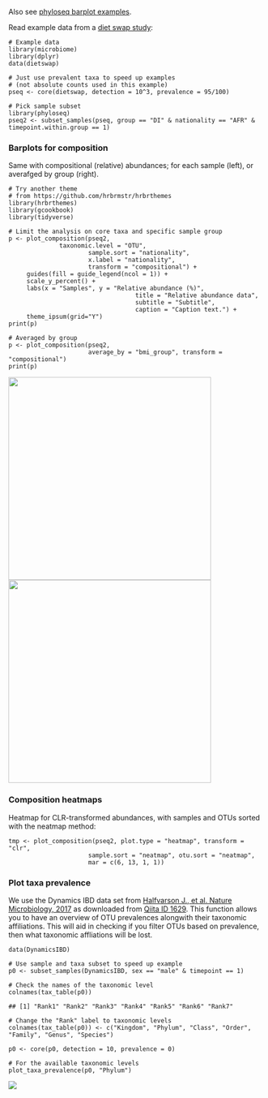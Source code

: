 <!--
  %\VignetteEngine{knitr::rmarkdown}
  %\VignetteIndexEntry{microbiome tutorial - composition}
  %\usepackage[utf8]{inputenc}
  %\VignetteEncoding{UTF-8}  
-->

Also see [phyloseq barplot
examples](http://joey711.github.io/phyloseq/plot_bar-examples.html).

Read example data from a [diet swap
study](http://dx.doi.org/10.1038/ncomms7342):

    # Example data
    library(microbiome)
    library(dplyr)
    data(dietswap)

    # Just use prevalent taxa to speed up examples
    # (not absolute counts used in this example)
    pseq <- core(dietswap, detection = 10^3, prevalence = 95/100)

    # Pick sample subset
    library(phyloseq)
    pseq2 <- subset_samples(pseq, group == "DI" & nationality == "AFR" & timepoint.within.group == 1)

### Barplots for composition

Same with compositional (relative) abundances; for each sample (left),
or averafged by group (right).

    # Try another theme
    # from https://github.com/hrbrmstr/hrbrthemes
    library(hrbrthemes)
    library(gcookbook)
    library(tidyverse)

    # Limit the analysis on core taxa and specific sample group
    p <- plot_composition(pseq2,
                  taxonomic.level = "OTU",
                          sample.sort = "nationality",
                          x.label = "nationality",
                          transform = "compositional") +
         guides(fill = guide_legend(ncol = 1)) +
         scale_y_percent() +
         labs(x = "Samples", y = "Relative abundance (%)",
                                       title = "Relative abundance data",
                                       subtitle = "Subtitle",
                                       caption = "Caption text.") + 
         theme_ipsum(grid="Y")
    print(p)  

    # Averaged by group
    p <- plot_composition(pseq2,
                          average_by = "bmi_group", transform = "compositional")
    print(p)

<img src="Composition_files/figure-markdown_strict/composition-example4b-1.png" width="400px" /><img src="Composition_files/figure-markdown_strict/composition-example4b-2.png" width="400px" />

### Composition heatmaps

Heatmap for CLR-transformed abundances, with samples and OTUs sorted
with the neatmap method:

    tmp <- plot_composition(pseq2, plot.type = "heatmap", transform = "clr",
                          sample.sort = "neatmap", otu.sort = "neatmap",
                          mar = c(6, 13, 1, 1))

### Plot taxa prevalence

We use the Dynamics IBD data set from [Halfvarson J., et al. Nature
Microbiology, 2017](http://www.nature.com/articles/nmicrobiol20174) as
downloaded from [Qiita ID
1629](https://qiita.ucsd.edu/study/description/1629). This function
allows you to have an overview of OTU prevalences alongwith their
taxonomic affiliations. This will aid in checking if you filter OTUs
based on prevalence, then what taxonomic affliations will be lost.

    data(DynamicsIBD)

    # Use sample and taxa subset to speed up example
    p0 <- subset_samples(DynamicsIBD, sex == "male" & timepoint == 1)

    # Check the names of the taxonomic level 
    colnames(tax_table(p0)) 

    ## [1] "Rank1" "Rank2" "Rank3" "Rank4" "Rank5" "Rank6" "Rank7"

    # Change the "Rank" label to taxonomic levels
    colnames(tax_table(p0)) <- c("Kingdom", "Phylum", "Class", "Order", "Family", "Genus", "Species")

    p0 <- core(p0, detection = 10, prevalence = 0)

    # For the available taxonomic levels
    plot_taxa_prevalence(p0, "Phylum")

![](Composition_files/figure-markdown_strict/plot_prev-1.png)
